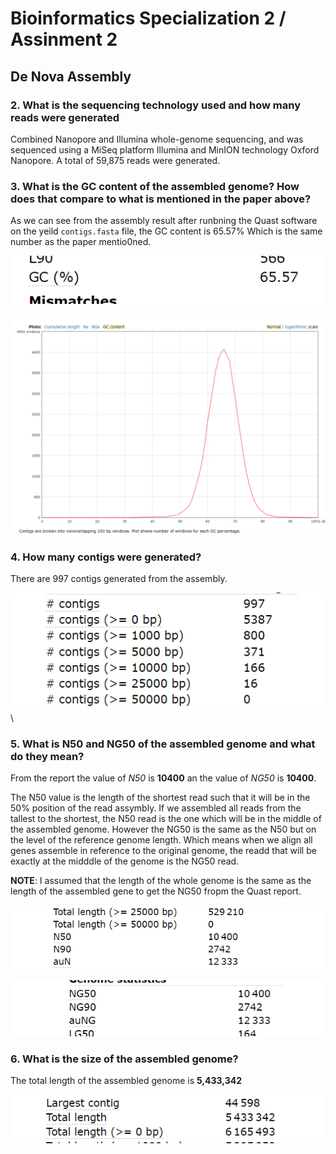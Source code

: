# Bioinformatics Specialization 2 / Assinment 2

## De Nova Assembly

### 2. What is the sequencing technology used and how many reads were generated

Combined Nanopore and Illumina whole-genome sequencing, and was sequenced using a MiSeq platform Illumina and MinION technology Oxford Nanopore. A total of 59,875 reads were generated.

### 3. What is the GC content of the assembled genome? How does that compare to what is mentioned in the paper above?

As we can see from the assembly result after runbning the Quast software on the yeild `contigs.fasta` file, the GC content is 65.57% Which is the same number as the paper mentio0ned.

![GC content from the report](./images/gc-content-report.png)

![GC content from the report](./images/gc-content-graph.png)

### 4. How many contigs were generated?

There are 997 contigs generated from the assembly.

![contigs-generated](./images/contigs-stats.png)\

### 5. What is N50 and NG50 of the assembled genome and what do they mean?

From the report the value of _N50_ is **10400** an the value of _NG50_ is **10400**.

The N50 value is the length of the shortest read such that it will be in the 50% position of the read assymbly. If we assembled all reads from the tallest to the shortest, the N50 read is the one which will be in the middle of the assembled genome. However the NG50 is the same as the N50 but on the level of the reference genome length. Which means when we align all genes assemble in reference to the original genome, the readd that will be exactly at the midddle of the genome is the NG50 read.

**NOTE**: I assumed that the length of the whole genome is the same as the length of the assembled gene to get the NG50 fropm the Quast report.

![N50](./images/n50.png)

![NG50](./images/ng50.png)

### 6. What is the size of the assembled genome?

The total length of the assembled genome is **5,433,342**

![total-length](./images/total-length.png)
